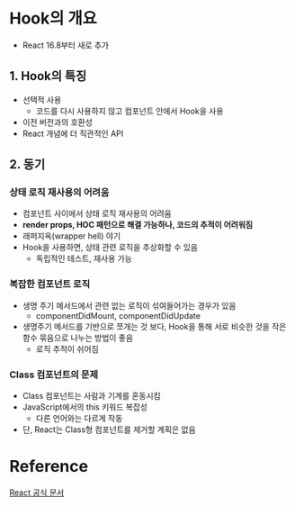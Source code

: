 # Hook의 개요

* React 16.8부터 새로 추가



## 1. Hook의 특징

* 선택적 사용
  * 코드를 다시 사용하지 않고 컴포넌트 안에서 Hook을 사용
* 이전 버전과의 호환성
* React 개념에 더 직관적인 API



## 2. 동기

### 상태 로직 재사용의 어려움

* 컴포넌트 사이에서 상태 로직 재사용의 어려움
* **render props, HOC 패턴으로 해결 가능하나, 코드의 추적이 어려워짐**
* 래퍼지옥(wrapper hell) 야기
* Hook을 사용하면, 상태 관련 로직을 추상화할 수 있음
  * 독립적인 테스트, 재사용 가능



### 복잡한 컴포넌트 로직

* 생명 주기 메서드에서 관련 없는 로직이 섞여들어가는 경우가 있음
  * componentDidMount, componentDidUpdate
* 생명주기 메서드를 기반으로 쪼개는 것 보다, Hook을 통해 서로 비슷한 것을 작은 함수 묶음으로 나누는 방법이 좋음
  * 로직 추적이 쉬어짐



### Class 컴포넌트의 문제

* Class 컴포넌트는 사람과 기계를 혼동시킴
* JavaScript에서의 this 키워드 복잡성
  * 다른 언어와는 다르게 작동
* 단, React는 Class형 컴포넌트를 제거할 계획은 없음





# Reference

[React 공식 문서](https://ko.reactjs.org/)

